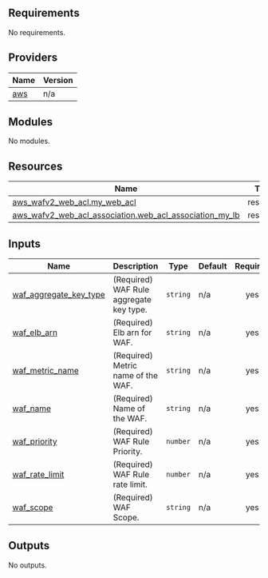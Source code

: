 ## Requirements

No requirements.

## Providers

| Name | Version |
|------|---------|
| <a name="provider_aws"></a> [aws](#provider\_aws) | n/a |

## Modules

No modules.

## Resources

| Name | Type |
|------|------|
| [aws_wafv2_web_acl.my_web_acl](https://registry.terraform.io/providers/hashicorp/aws/latest/docs/resources/wafv2_web_acl) | resource |
| [aws_wafv2_web_acl_association.web_acl_association_my_lb](https://registry.terraform.io/providers/hashicorp/aws/latest/docs/resources/wafv2_web_acl_association) | resource |

## Inputs

| Name | Description | Type | Default | Required |
|------|-------------|------|---------|:--------:|
| <a name="input_waf_aggregate_key_type"></a> [waf\_aggregate\_key\_type](#input\_waf\_aggregate\_key\_type) | (Required) WAF Rule aggregate key type. | `string` | n/a | yes |
| <a name="input_waf_elb_arn"></a> [waf\_elb\_arn](#input\_waf\_elb\_arn) | (Required) Elb arn for WAF. | `string` | n/a | yes |
| <a name="input_waf_metric_name"></a> [waf\_metric\_name](#input\_waf\_metric\_name) | (Required) Metric name of the WAF. | `string` | n/a | yes |
| <a name="input_waf_name"></a> [waf\_name](#input\_waf\_name) | (Required) Name of the WAF. | `string` | n/a | yes |
| <a name="input_waf_priority"></a> [waf\_priority](#input\_waf\_priority) | (Required) WAF Rule Priority. | `number` | n/a | yes |
| <a name="input_waf_rate_limit"></a> [waf\_rate\_limit](#input\_waf\_rate\_limit) | (Required) WAF Rule rate limit. | `number` | n/a | yes |
| <a name="input_waf_scope"></a> [waf\_scope](#input\_waf\_scope) | (Required) WAF Scope. | `string` | n/a | yes |

## Outputs

No outputs.
